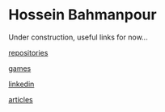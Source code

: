 # Hossein Bahmanpour

Under construction, useful links for now...

[repositories](https://github.com/hosseinbahmanpour "Hossein's repositories")

[games](https://hosseinbahmanpour.com "Hossein's games")

[linkedin](https://linkedin.com/in/hosseinbahmanpour "Hossein's linkedin")

[articles](https://hosseinbahmanpour.blogspot.com "Hossein's articles")
